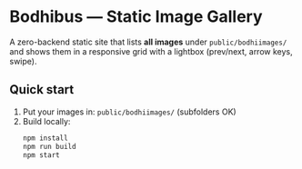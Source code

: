 # Bodhibus — Static Image Gallery

A zero-backend static site that lists **all images** under `public/bodhiimages/` and shows them in a responsive grid with a lightbox (prev/next, arrow keys, swipe).

## Quick start
1. Put your images in: `public/bodhiimages/` (subfolders OK)
2. Build locally:
   ```bash
   npm install
   npm run build
   npm start